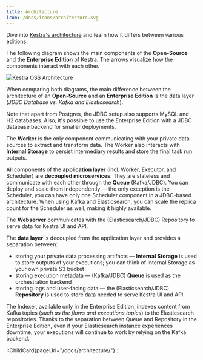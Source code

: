 ```yaml
---
title: Architecture
icon: /docs/icons/architecture.svg
---
```


Dive into [Kestra's architecture](../04.architecture/index.md) and learn how it differs between various editions.

The following diagram shows the main components of the **Open-Source** and the **Enterprise Edition** of Kestra. The arrows visualize how the components interact with each other.

![Kestra OSS Architecture](/docs/architecture/comparison.png "Kestra Architecture")

When comparing both diagrams, the main difference between the architecture of an **Open-Source** and an **Enterprise Edition** is the data layer (_JDBC Database vs. Kafka and Elasticsearch_).

Note that apart from Postgres, the JDBC setup also supports MySQL and H2 databases. Also, it's possible to use the Enterprise Edition with a JDBC database backend for smaller deployments.

The **Worker** is the only component communicating with your private data sources to extract and transform data. The Worker also interacts with **Internal Storage** to persist intermediary results and store the final task run outputs.

All components of the **application layer** (incl. Worker, Executor, and Scheduler) are **decoupled microservices**. They are stateless and communicate with each other through the **Queue** (Kafka/JDBC). You can deploy and scale them independently — the only exception is the Scheduler, you can have only one Scheduler component in a JDBC-based architecture. When using Kafka and Elasticsearch, you can scale the replica count for the Scheduler as well, making it highly available.

The **Webserver** communicates with the (Elasticsearch/JDBC) Repository to serve data for Kestra UI and API.

The **data layer** is decoupled from the application layer and provides a separation between:
- storing your private data processing artifacts — **Internal Storage** is used to store outputs of your executions; you can think of Internal Storage as your own private S3 bucket
- storing execution metadata — (Kafka/JDBC) **Queue** is used as the orchestration backend
- storing logs and user-facing data — the (Elasticsearch/JDBC) **Repository** is used to store data needed to serve Kestra UI and API.

The Indexer, available only in the Enterprise Edition, indexes content from Kafka topics (_such as the flows and executions topics_) to the Elasticsearch repositories. Thanks to the separation between Queue and Repository in the Enterprise Edition, even if your Elasticsearch instance experiences downtime, your executions will continue to work by relying on the Kafka backend.


::ChildCard{pageUrl="/docs/architecture/"}
::
